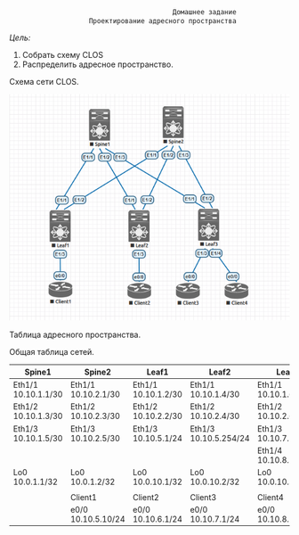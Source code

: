                                              Домашнее задание
                        Проектирование адресного пространства

*Цель:*

1. Собрать схему CLOS
2. Распределить адресное пространство.

Схема сети CLOS.

![](eve-ng_pic1.png)


Таблица адресного пространства.

  Общая таблица сетей.

|      Spine1           |     Spine2            |         Leaf1         |       Leaf2           |     Leaf3             |
|-----------------------|-----------------------|-----------------------|-----------------------|-----------------------|
| Eth1/1 10.10.1.1/30   | Eth1/1 10.10.2.1/30   | Eth1/1 10.10.1.2/30   | Eth1/1 10.10.1.4/30   | Eth1/1 10.10.1.6/30   |
| Eth1/2 10.10.1.3/30   | Eth1/2 10.10.2.3/30   | Eth1/2 10.10.2.2/30   | Eth1/2 10.10.2.4/30   | Eth1/2 10.10.2.6/30   |
| Eth1/3 10.10.1.5/30   | Eth1/3 10.10.2.5/30   | Eth1/3 10.10.5.1/24   | Eth1/3 10.10.5.254/24 | Eth1/3 10.10.7.253/24 |
|                       |                       |                       |                       | Eth1/4 10.10.8.254/24 |  
| Lo0 10.0.1.1/32       | Lo0 10.0.1.2/32       | Lo0 10.0.10.1/32      | Lo0 10.0.10.2/32      | Lo0 10.0.10.3/32      |
|                       |                       |                       |                       |                       |
|                       |         Client1       |         Client2       |       Client3         |     Client4           |
|                       | e0/0 10.10.5.10/24    |  e0/0 10.10.6.1/24    | e0/0 10.10.7.1/24     |  e0/0 10.10.8.1/24    |
